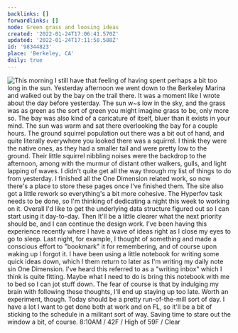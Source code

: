```yaml
---
backlinks: []
forwardlinks: []
node: Green grass and loosing ideas
created: '2022-01-24T17:06:41.570Z'
updated: '2022-01-24T17:11:58.588Z'
id: '98344823'
place: 'Berkeley, CA'
daily: true
---
```

![This morning I still have that feeling of having spent perhaps a bit too long in the sun. Yesterday afternoon we went down to the Berkeley Marina and walked out by the bay on the trail there. It was a moment like I wrote about the day before yesterday. The sun w~s low in the sky, and the grass was as green as the sort of green you might imagine grass to be, only more so. The bay was also kind of a caricature of itself, bluer than it exists in your mind. The sun was warm and sat there overlooking the bay for a couple hours. The ground squirrel population out there was a bit out of hand, and quite literally everywhere you looked there was a squirrel. I think they were the native ones, as they had a smaller tail and were pretty low to the ground. Their little squirrel nibbling noises were the backdrop to the afternoon, among with the murmur of distant other walkers, gulls,  and light lapping of waves. I didn't quite get all the way through my list of things to do from yesterday. I finished all the One Dimension related work, so now there's a place to store these  pages once I've finished them. The site also got a little rework so everything's a bit more cohesive. The Hyperfov task needs to be done, so I'm thinking of dedicating a night this week to working on it. Overall I'd like to get the underlying data structure figured out so I can start using it day-to-day. Then It'll be a little clearer what the next priority should be, and I can continue the design work. I’ve been having this experience recently where I have a wave of ideas right as I close my eyes to go to sleep. Last night, for example, I thought of something and made a conscious effort to "bookmark" it for remembering, and of course upon waking up I forgot it. I have been using a little notebook for writing some quick ideas down, which I them return to later as I'm writing my daily note sin One Dimension. I've heard this referred to as a "writing inbox" which I think is quite fitting. Maybe what I need to do is bring this notebook with me to bed so I can jot stuff down. The fear of course is that by indulging my brain with following these thoughts, I'll end up staying up too late. Worth an experiment, though. Today should be a pretty run-of-the-mill sort of day. I have a lot I want to get done both at work and on FL, so it'll be a bit of sticking to the schedule in a militant sort of way. Saving time to stare out the window a bit, of course. 8:10AM / 42F / High of 59F / Clear](images/98344823/KuYtRHEYnj-daily.webp "")
